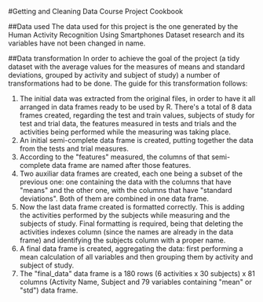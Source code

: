 #Getting and Cleaning Data Course Project Cookbook

##Data used
The data used for this project is the one generated by the Human Activity Recognition Using Smartphones Dataset research and its variables have not been changed in name.

##Data transformation
In order to achieve the goal of the project (a tidy dataset with the average values for the measures of means and standard deviations, grouped by activity and subject of study) a number of transformations had to be done. The guide for this transformation follows:

1. The initial data was extracted from the original files, in order to have it all arranged in data frames ready to be used by R. There's a total of 8 data frames created, regarding the test and train values, subjects of study for test and trial data, the features measured in tests and trials and the activities being performed while the measuring was taking place.
2. An initial semi-complete data frame is created, putting together the data from the tests and trial measures.
3. According to the "features" measured, the columns of that semi-complete data frame are named after those features.
4. Two auxiliar data frames are created, each one being a subset of the previous one: one containing the data with the columns that have "means" and the other one, with the columns that have "standard deviations". Both of them are combined in one data frame.
5. Now the last data frame created is formatted correctly. This is adding the activities performed by the subjects while measuring and the subjects of study. Final formatting is required, being that deleting the activities indexes column (since the names are already in the data frame) and identifying the subjects column with a proper name.
6. A final data frame is created, aggregating the data: first performing a mean calculation of all variables and then grouping them by activity and subject of study.
7. The "final_data" data frame is a 180 rows (6 activities x 30 subjects) x 81 columns (Activity Name, Subject and 79 variables containing "mean" or "std") data frame.